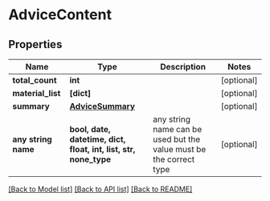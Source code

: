 # AdviceContent


## Properties
Name | Type | Description | Notes
------------ | ------------- | ------------- | -------------
**total_count** | **int** |  | [optional] 
**material_list** | **[dict]** |  | [optional] 
**summary** | [**AdviceSummary**](AdviceSummary.md) |  | [optional] 
**any string name** | **bool, date, datetime, dict, float, int, list, str, none_type** | any string name can be used but the value must be the correct type | [optional]

[[Back to Model list]](../README.md#documentation-for-models) [[Back to API list]](../README.md#documentation-for-api-endpoints) [[Back to README]](../README.md)


